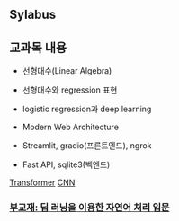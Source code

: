 ## Sylabus

## 교과목 내용
- 선형대수(Linear Algebra)
  
- 선형대수와 regression 표현

- logistic regression과 deep learning

- Modern Web Architecture

- Streamlit, gradio(프론트엔드), ngrok

- Fast API, sqlite3(벡엔드)

[Transformer](https://poloclub.github.io/transformer-explainer/)
[CNN](https://poloclub.github.io/cnn-explainer/)

### [부교재: 딥 러닝을 이용한 자연어 처리 입문](https://wikidocs.net/book/2155)
